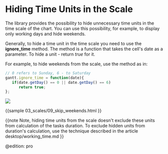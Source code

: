 Hiding Time Units in the Scale
================================================
The library provides the possibility to hide unnecessary time units in the time scale of the chart. You can use this possibility, for example, to display only working days and hide weekends. 


Generally, to hide a time unit in the time scale you need to use the **ignore_time** method.
The method is a function that takes the cell's date as a parameter. To hide a unit - return *true* for it.


For example, to hide weekends from the scale, use the method as in:

~~~js
// 0 refers to Sunday, 6 - to Saturday
gantt.ignore_time = function(date){
   if(date.getDay() == 0 || date.getDay() == 6)
      return true;
};
~~~

<img src="desktop/skipped_weekends.png"/>

{{sample
	03_scales/09_skip_weekends.html
}}

{{note
Note, hiding time units from the scale doesn't exclude these units from calculation of the tasks duration. To exclude hidden units from duration's calculation, 
use the technique described in the article desktop/working_time.md
}}


@edition: pro